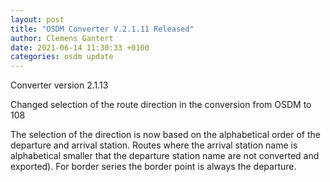 ```yaml
---
layout: post
title: "OSDM Converter V.2.1.11 Released"
author: Clemens Gantert
date: 2021-06-14 11:30:33 +0100
categories: osdm update
---
```


Converter version 2.1.13

Changed selection of the route direction in the conversion from OSDM to 108

The selection of the direction is now based on the alphabetical order of the departure 
and arrival station. Routes where the arrival station name is alphabetical smaller that 
the departure station name are not converted and exported).
For border series the border point is always the departure.

